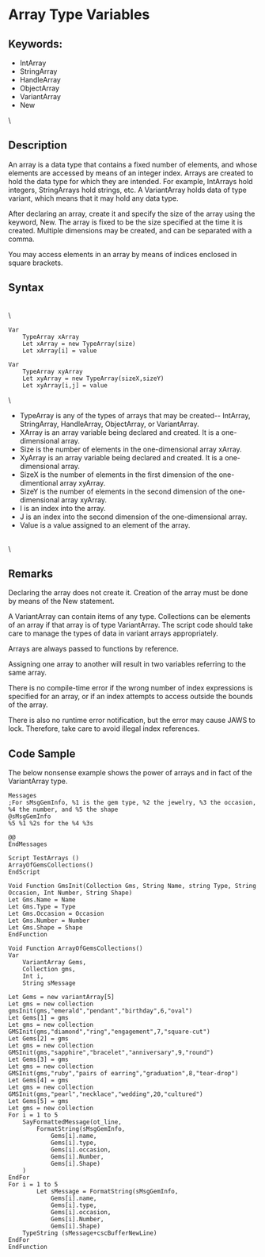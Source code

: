 # Array Type Variables

## Keywords:

- IntArray
- StringArray
- HandleArray
- ObjectArray
- VariantArray
- New

\

## Description

An array is a data type that contains a fixed number of elements, and
whose elements are accessed by means of an integer index. Arrays are
created to hold the data type for which they are intended. For example,
IntArrays hold integers, StringArrays hold strings, etc. A VariantArray
holds data of type variant, which means that it may hold any data type.

After declaring an array, create it and specify the size of the array
using the keyword, New. The array is fixed to be the size specified at
the time it is created. Multiple dimensions may be created, and can be
separated with a comma.

You may access elements in an array by means of indices enclosed in
square brackets.

## Syntax

\
\

    Var
        TypeArray xArray
        Let xArray = new TypeArray(size)
        Let xArray[i] = value

    Var
        TypeArray xyArray
        Let xyArray = new TypeArray(sizeX,sizeY)
        Let xyArray[i,j] = value

\

- TypeArray is any of the types of arrays that may be created\--
  IntArray, StringArray, HandleArray, ObjectArray, or VariantArray.
- XArray is an array variable being declared and created. It is a
  one-dimensional array.
- Size is the number of elements in the one-dimensional array xArray.
- XyArray is an array variable being declared and created. It is a
  one-dimensional array.
- SizeX is the number of elements in the first dimension of the
  one-dimentional array xyArray.
- SizeY is the number of elements in the second dimension of the
  one-dimensional array xyArray.
- I is an index into the array.
- J is an index into the second dimension of the one-dimensional array.
- Value is a value assigned to an element of the array.

\
\

## Remarks

Declaring the array does not create it. Creation of the array must be
done by means of the New statement.

A VariantArray can contain items of any type. Collections can be
elements of an array if that array is of type VariantArray. The script
code should take care to manage the types of data in variant arrays
appropriately.

Arrays are always passed to functions by reference.

Assigning one array to another will result in two variables referring to
the same array.

There is no compile-time error if the wrong number of index expressions
is specified for an array, or if an index attempts to access outside the
bounds of the array.

There is also no runtime error notification, but the error may cause
JAWS to lock. Therefore, take care to avoid illegal index references.

## Code Sample

The below nonsense example shows the power of arrays and in fact of the
VariantArray type.

    Messages
    ;For sMsgGemInfo, %1 is the gem type, %2 the jewelry, %3 the occasion, %4 the number, and %5 the shape
    @sMsgGemInfo
    %5 %1 %2s for the %4 %3s

    @@
    EndMessages

    Script TestArrays ()
    ArrayOfGemsCollections()
    EndScript

    Void Function GmsInit(Collection Gms, String Name, string Type, String Occasion, Int Number, String Shape)
    Let Gms.Name = Name
    Let Gms.Type = Type
    Let Gms.Occasion = Occasion
    Let Gms.Number = Number
    Let Gms.Shape = Shape
    EndFunction

    Void Function ArrayOfGemsCollections()
    Var
        VariantArray Gems,
        Collection gms,
        Int i,
        String sMessage

    Let Gems = new variantArray[5]
    Let gms = new collection
    gmsInit(gms,"emerald","pendant","birthday",6,"oval")
    Let Gems[1] = gms
    Let gms = new collection
    GMSInit(gms,"diamond","ring","engagement",7,"square-cut")
    Let Gems[2] = gms
    Let gms = new collection
    GMSInit(gms,"sapphire","bracelet","anniversary",9,"round")
    Let Gems[3] = gms
    Let gms = new collection
    GMSInit(gms,"ruby","pairs of earring","graduation",8,"tear-drop")
    Let Gems[4] = gms
    Let gms = new collection
    GMSInit(gms,"pearl","necklace","wedding",20,"cultured")
    Let Gems[5] = gms
    Let gms = new collection
    For i = 1 to 5
        SayFormattedMessage(ot_line,
            FormatString(sMsgGemInfo,
                Gems[i].name,
                Gems[i].type,
                Gems[i].occasion,
                Gems[i].Number,
                Gems[i].Shape)
        )
    EndFor
    For i = 1 to 5
            Let sMessage = FormatString(sMsgGemInfo,
                Gems[i].name,
                Gems[i].type,
                Gems[i].occasion,
                Gems[i].Number,
                Gems[i].Shape)
        TypeString (sMessage+cscBufferNewLine)
    EndFor
    EndFunction
